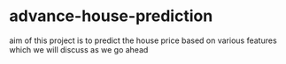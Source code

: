 # advance-house-prediction
aim of this project is to predict the house price based on various features which we will discuss as we go ahead

